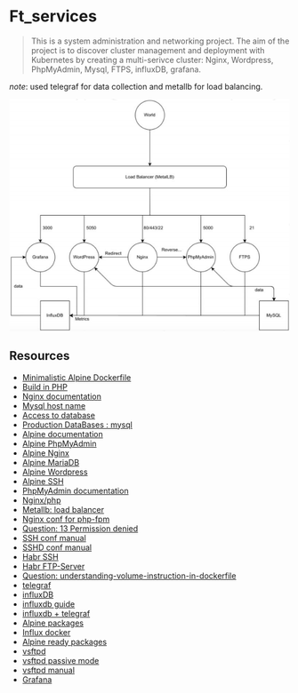 # Ft_services

> This is a system administration and networking project. The aim of the project is to discover
> cluster management and deployment with Kubernetes by creating a multi-serivce cluster: Nginx,
> Wordpress, PhpMyAdmin, Mysql, FTPS, influxDB, grafana.

_note_: used telegraf for data collection and metallb for load balancing.

![scheme](scheme.png)

## Resources

- [Minimalistic Alpine Dockerfile](http://pushorigin.ru/docker/alpine)
- [Build in PHP](https://habr.com/ru/post/155853/)
- [Nginx documentation](https://nginx.org/ru/docs/beginners_guide.html)
- [Mysql host name](https://kinsta.com/knowledgebase/mysql-hostname/)
- [Access to database](https://kinsta.com/knowledgebase/db-access/)
- [Production DataBases : mysql](https://wiki.alpinelinux.org/wiki/Production_DataBases_:_mysql)
- [Alpine documentation](https://wiki.alpinelinux.org/wiki/Main_Page)
- [Alpine PhpMyAdmin](https://wiki.alpinelinux.org/wiki/PhpMyAdmin)
- [Alpine Nginx](https://wiki.alpinelinux.org/wiki/Nginx)
- [Alpine MariaDB](https://wiki.alpinelinux.org/wiki/MariaDB)
- [Alpine Wordpress](https://wiki.alpinelinux.org/wiki/WordPress)
- [Alpine SSH](https://wiki.alpinelinux.org/wiki/Setting_up_a_ssh-server)
- [PhpMyAdmin documentation](https://docs.phpmyadmin.net/en/latest/)
- [Nginx/php](https://wiki.alpinelinux.org/wiki/Nginx_with_PHP)
- [Metallb: load balancer](https://metallb.universe.tf/usage/)
- [Nginx conf for php-fpm](https://github.com/christophelimpalair/nginx_series/blob/master/Episode_4.md)
- [Question: 13 Permission denied](https://qna.habr.com/q/127571)
- [SSH conf manual](https://linux.die.net/man/5/ssh_config)
- [SSHD conf manual](https://linux.die.net/man/5/sshd_config)
- [Habr SSH](https://habr.com/ru/post/122445/)
- [Habr FTP-Server](https://habr.com/ru/post/128117/)
- [Question: understanding-volume-instruction-in-dockerfile](https://stackoverflow.com/questions/41935435/)
- [telegraf](https://docs.influxdata.com/telegraf/v1.12/)
- [influxDB](https://docs.influxdata.com/influxdb/v2.0/get-started/)
- [influxdb guide](https://tproger.ru/translations/influxdb-guide/)
- [influxdb + telegraf](https://www.dmosk.ru/miniinstruktions.php?mini=telegraf-influxdb)
- [Alpine packages](http://dl-cdn.alpinelinux.org/alpine/edge/testing/)
- [Influx docker](https://github.com/influxdata/influxdata-docker/tree/636da53f332fd930ea15b2d4d54614571cbeff2d)
- [Alpine ready packages](http://dl-cdn.alpinelinux.org/alpine/v3.12/main/x86_64/)
- [vsftpd](https://security.appspot.com/vsftpd.html)
- [vsftpd passive mode](http://tokarchuk.ru/2011/02/vsftpd-passive-mode-firewall-iptables-ubunt/)
- [vsftpd manual](https://www.opennet.ru/base/net/vsftpd_overview.txt.html)
- [Grafana](https://grafana.com/docs/grafana/latest/administration/provisioning/)
